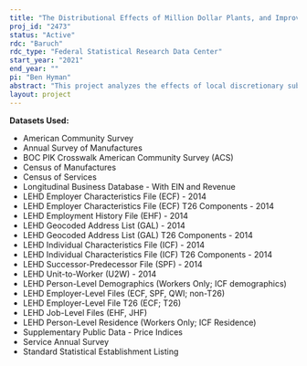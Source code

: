 ```yaml
---
title: "The Distributional Effects of Million Dollar Plants, and Improvements to the Unit-to-Worker (U2W) and Employer Characteristics File (ECF) in the LEHD"
proj_id: "2473"
status: "Active"
rdc: "Baruch"
rdc_type: "Federal Statistical Research Data Center"
start_year: "2021"
end_year: ""
pi: "Ben Hyman"
abstract: "This project analyzes the effects of local discretionary subsidies on worker-level outcomes in the Longitudinal Employer-Household Dynamics (LEHD) infrastructure files. How does winning a subsidy competition affect the wages and employment status of local workers compared to workers in runner-up locations? Using a newly assembled dataset on the universe of establishment entry and expansion decisions linked to local incentives (Slattery, 2020), the project will be the first to produce comprehensive estimates of the distributional effects of these prominent place-based policies at the worker level. The research design compares the outcomes of individuals in localities that win "Million Dollar Plants" with those of individuals in localities that are the runner-up in the competition for the plant. This quasi-experimental design uses the individuals in the runner-up locations to identify what would have happened to individuals in the winning location absent the new establishment entry."
layout: project
---
```


**Datasets Used:**

  - American Community Survey 
  - Annual Survey of Manufactures 
  - BOC PIK Crosswalk American Community Survey (ACS) 
  - Census of Manufactures 
  - Census of Services 
  - Longitudinal Business Database - With EIN and Revenue 
  - LEHD Employer Characteristics File (ECF) - 2014 
  - LEHD Employer Characteristics File (ECF) T26 Components - 2014 
  - LEHD Employment History File (EHF) - 2014 
  - LEHD Geocoded Address List (GAL) - 2014 
  - LEHD Geocoded Address List (GAL) T26 Components - 2014 
  - LEHD Individual Characteristics File (ICF) - 2014 
  - LEHD Individual Characteristics File (ICF) T26 Components - 2014 
  - LEHD Successor-Predecessor File (SPF) - 2014 
  - LEHD Unit-to-Worker (U2W) - 2014 
  - LEHD Person-Level Demographics (Workers Only; ICF demographics) 
  - LEHD Employer-Level Files (ECF, SPF, QWI; non-T26) 
  - LEHD Employer-Level File T26 (ECF; T26) 
  - LEHD Job-Level Files (EHF, JHF) 
  - LEHD Person-Level Residence (Workers Only; ICF Residence) 
  - Supplementary Public Data - Price Indices 
  - Service Annual Survey 
  - Standard Statistical Establishment Listing 

